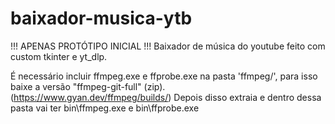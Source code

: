 # baixador-musica-ytb
!!! APENAS PROTÓTIPO INICIAL !!!
 Baixador de música do youtube feito com custom tkinter e yt_dlp.

 É necessário incluir ffmpeg.exe e ffprobe.exe na pasta 'ffmpeg/', para isso baixe a versão "ffmpeg-git-full" (zip). (https://www.gyan.dev/ffmpeg/builds/)
 Depois disso extraia e dentro dessa pasta vai ter bin\ffmpeg.exe e bin\ffprobe.exe
